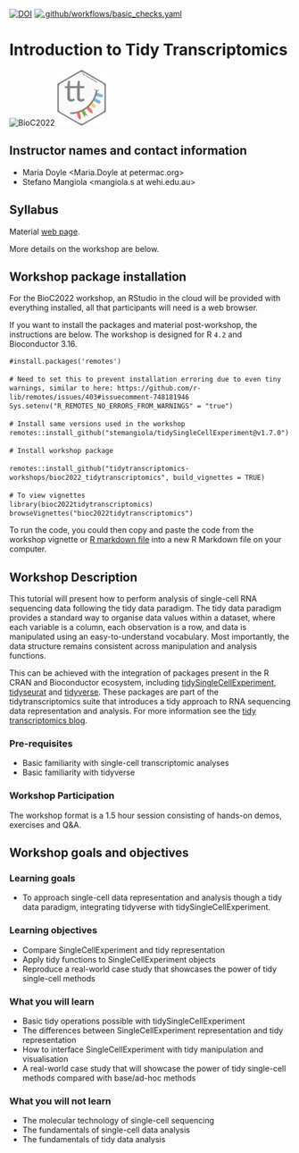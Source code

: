<!-- badges: start -->
[![DOI](https://zenodo.org/badge/379767139.svg)](https://zenodo.org/badge/latestdoi/379767139)
[![.github/workflows/basic_checks.yaml](https://github.com/tidytranscriptomics-workshops/bioc2022_tidytranscriptomics/workflows/.github/workflows/basic_checks.yaml/badge.svg)](https://github.com/tidytranscriptomics-workshops/bioc2022_tidytranscriptomics/actions) 	
<!-- badges: end -->

# Introduction to Tidy Transcriptomics
<p float="left">
<img height="100" width="300" alt="BioC2022" src="https://bioc2022.bioconductor.org/img/carousel/BioC2022.png"/>
<img height="100" alt="tidybulk" src="https://github.com/Bioconductor/BiocStickers/blob/master/tidybulk/tidybulk.png?raw=true"/>
</p>

## Instructor names and contact information

* Maria Doyle <Maria.Doyle at petermac.org>  
* Stefano Mangiola <mangiola.s at wehi.edu.au>

## Syllabus

Material [web page](https://tidytranscriptomics-workshops.github.io/bioc2022_tidytranscriptomics/articles/tidytranscriptomics_case_study.html).

More details on the workshop are below.

## Workshop package installation 

For the BioC2022 workshop, an RStudio in the cloud will be provided with everything installed, all that participants will need is a web browser. 

If you want to install the packages and material post-workshop, the instructions are below. The workshop is designed for R `4.2` and Bioconductor 3.16.

```
#install.packages('remotes')

# Need to set this to prevent installation erroring due to even tiny warnings, similar to here: https://github.com/r-lib/remotes/issues/403#issuecomment-748181946
Sys.setenv("R_REMOTES_NO_ERRORS_FROM_WARNINGS" = "true")

# Install same versions used in the workshop
remotes::install_github("stemangiola/tidySingleCellExperiment@v1.7.0")

# Install workshop package

remotes::install_github("tidytranscriptomics-workshops/bioc2022_tidytranscriptomics", build_vignettes = TRUE)

# To view vignettes
library(bioc2022tidytranscriptomics)
browseVignettes("bioc2022tidytranscriptomics")
```

To run the code, you could then copy and paste the code from the workshop vignette or [R markdown file](https://raw.githubusercontent.com/tidytranscriptomics-workshops/bioc2022_tidytranscriptomics/master/vignettes/tidytranscriptomics.Rmd) into a new R Markdown file on your computer.

## Workshop Description

This tutorial will present how to perform analysis of single-cell RNA sequencing data following the tidy data paradigm. The tidy data paradigm provides a standard way to organise data values within a dataset, where each variable is a column, each observation is a row, and data is manipulated using an easy-to-understand vocabulary. Most importantly, the data structure remains consistent across manipulation and analysis functions.

This can be achieved with the integration of packages present in the R CRAN and Bioconductor ecosystem, including [tidySingleCellExperiment](https://stemangiola.github.io/tidySingleCellExperiment/), [tidyseurat](https://stemangiola.github.io/tidyseurat/) and [tidyverse](https://www.tidyverse.org/). These packages are part of the tidytranscriptomics suite that introduces a tidy approach to RNA sequencing data representation and analysis. For more information see the [tidy transcriptomics blog](https://stemangiola.github.io/tidytranscriptomics/).

### Pre-requisites

* Basic familiarity with single-cell transcriptomic analyses
* Basic familiarity with tidyverse


### Workshop Participation

The workshop format is a 1.5 hour session consisting of hands-on demos, exercises and Q&A.


## Workshop goals and objectives

### Learning goals

* To approach single-cell data representation and analysis though a tidy data paradigm, integrating tidyverse with tidySingleCellExperiment.


### Learning objectives

* Compare SingleCellExperiment and tidy representation  
* Apply tidy functions to SingleCellExperiment objects  
* Reproduce a real-world case study that showcases the power of tidy single-cell methods


### What you will learn

* Basic tidy operations possible with tidySingleCellExperiment
* The differences between SingleCellExperiment representation and tidy representation
* How to interface SingleCellExperiment with tidy manipulation and visualisation
* A real-world case study that will showcase the power of tidy single-cell methods compared with base/ad-hoc methods

### What you will not learn

* The molecular technology of single-cell sequencing
* The fundamentals of single-cell data analysis
* The fundamentals of tidy data analysis


